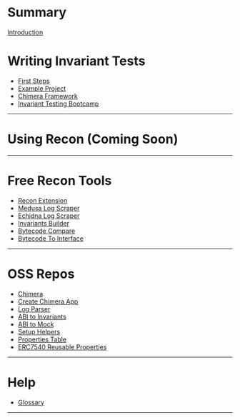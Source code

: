 # Summary

[Introduction](./introduction/introduction.md)

# Writing Invariant Tests

- [First Steps](./writing_invariant_tests/first_steps.md)
- [Example Project](./writing_invariant_tests/sample_project.md)
- [Chimera Framework](./writing_invariant_tests/chimera_framework.md)
- [Invariant Testing Bootcamp](./writing_invariant_tests/bootcamp.md)

--- 

# Using Recon (Coming Soon)
<!-- - [Building Handlers](./using_recon/building_handlers.md)
- [Running Jobs](./using_recon/running_jobs.md)
- [Recipes](./using_recon/recipes.md)
- [Alerts](./using_recon/alerts.md)
- [Dynamic Replacement](./using_recon/dynamic_replacement.md)
- [Governance Fuzzing](./using_recon/governance_fuzzing.md)
- [Recon Tricks](./using_recon/recon_tricks.md) -->

--- 

# Free Recon Tools
- [Recon Extension](./free_recon_tools/recon_extension.md)
- [Medusa Log Scraper](./free_recon_tools/medusa_scraper.md)
- [Echidna Log Scraper](./free_recon_tools/echidna_scraper.md)
- [Invariants Builder](./free_recon_tools/builder.md)
- [Bytecode Compare](./free_recon_tools/bytecode_compare.md)
- [Bytecode To Interface](./free_recon_tools/bytecode_to_interface.md)
--- 

# OSS Repos
- [Chimera](./oss/chimera.md)
- [Create Chimera App](./oss/create_chimera_app.md)
- [Log Parser](./oss/logs_parser.md)
- [ABI to Invariants](./oss/abi_to_invariants.md)
- [ABI to Mock](./oss/abi_to_mock.md)
- [Setup Helpers](./oss/setup_helpers.md)
- [Properties Table](./oss/properties.md)
- [ERC7540 Reusable Properties](./oss/erc7540.md)

--- 

# Help
- [Glossary](./glossary.md)

--- 

<!-- # Extra
- [Roadmap](./extra/roadmap.md)
- [Advanced Ideas](./extra/advanced.md)
- [The Recon Invariant Audit Process](./extra/audit_process.md) -->


